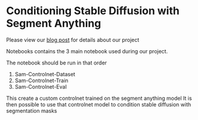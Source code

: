# Conditioning Stable Diffusion with Segment Anything

Please view our [blog post](https://sam-controlnet.notion.site/Conditioning-Stable-Diffusion-with-Segment-Anything-8a605e997002487ca259646e6adc1ae4?pvs=4) for details about our project

Notebooks contains the 3 main notebook used during our project.

The notebook should be run in that order
1) Sam-Controlnet-Dataset
2) Sam-Controlnet-Train
3) Sam-Controlnet-Eval

This create a custom controlnet trained on the segment anything model
It is then possible to use that controlnet model to condition stable diffusion with segmentation masks
